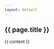```yaml
---
layout: default
---
```


<section>
    <div class="page-header">
        <h2>{{ page.title }}</h2>
      </div>
	<div>
  </div>
</section>

<p>{{ content }}</p>
